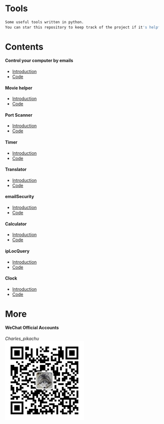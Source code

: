 # Tools
```sh
Some useful tools written in python.  
You can star this repository to keep track of the project if it's helpful for you, thank you for your support.
```

# Contents
#### Control your computer by emails
- [Introduction](https://mp.weixin.qq.com/s/KnG-mncegaB35v5THAUJXQ)
- [Code](https://github.com/CharlesPikachu/Tools/tree/master/ControlPCbyEmail)
#### Movie helper
- [Introduction](https://mp.weixin.qq.com/s/VlwCyD99YBYhIbwG4rYN3A)
- [Code](https://github.com/CharlesPikachu/Tools/tree/master/MovieHelper)
#### Port Scanner
- [Introduction](https://mp.weixin.qq.com/s/98VnIO9JEdAqcIPdxq1cOg)
- [Code](https://github.com/CharlesPikachu/Tools/tree/master/PortSanner)
#### Timer
- [Introduction](https://mp.weixin.qq.com/s/8HcXQjcsyegYzp_yt1cE5w)
- [Code](https://github.com/CharlesPikachu/Tools/tree/master/Timer)
#### Translator
- [Introduction](https://mp.weixin.qq.com/s/SWR-bUdqfpn3NxR5OgCYlg)
- [Code](https://github.com/CharlesPikachu/Tools/tree/master/Translator)
#### emailSecurity
- [Introduction](https://mp.weixin.qq.com/s/9u1CIa8MdoiXGGdPqae8fA)
- [Code](https://github.com/CharlesPikachu/Tools/tree/master/emailSecurity)
#### Calculator
- [Introduction](https://mp.weixin.qq.com/s/x6ygDEWHiYX10AP4y8e3MA)
- [Code](https://github.com/CharlesPikachu/Tools/tree/master/Calculator)
#### ipLocQuery
- [Introduction](https://mp.weixin.qq.com/s/lYWxt00erojeSoyRWA1R5g)
- [Code](https://github.com/CharlesPikachu/Tools/tree/master/ipLocQuery)
#### Clock
- [Introduction](https://mp.weixin.qq.com/s/8JPxEHGZ2u7dsEUJS-9WbQ)
- [Code](https://github.com/CharlesPikachu/Tools/tree/master/Clock)

# More
#### WeChat Official Accounts
*Charles_pikachu*  
![img](pikachu.jpg)